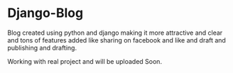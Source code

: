# Django-Blog
Blog created using python and django making it more attractive and clear and tons of features added like sharing on facebook and like and draft and publishing and drafting.

Working with real project and will be uploaded Soon.
